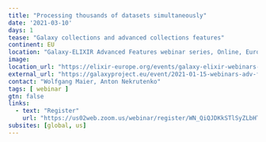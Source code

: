 ```yaml
---
title: "Processing thousands of datasets simultaneously"
date: '2021-03-10'
days: 1
tease: "Galaxy collections and advanced collections features"
continent: EU
location: "Galaxy-ELIXIR Advanced Features webinar series, Online, Europe"
image: 
location_url: "https://elixir-europe.org/events/galaxy-elixir-webinars-series-advanced-features"
external_url: "https://galaxyproject.eu/event/2021-01-15-webinars-adv-features-session2/"
contact: "Wolfgang Maier, Anton Nekrutenko"
tags: [ webinar ]
gtn: false
links:
  - text: "Register"
    url: "https://us02web.zoom.us/webinar/register/WN_QiQJDKkSTlSyZLbHTJxaHA"
subsites: [global, us]
---
```

